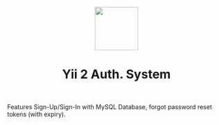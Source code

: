<p align="center">
    <a href="https://github.com/yiisoft" target="_blank">
        <img src="https://avatars0.githubusercontent.com/u/993323" height="100px">
    </a>
    <h1 align="center">Yii 2 Auth. System</h1>
    <br>
</p>

Features Sign-Up/Sign-In with MySQL Database, forgot password reset tokens (with expiry). 
